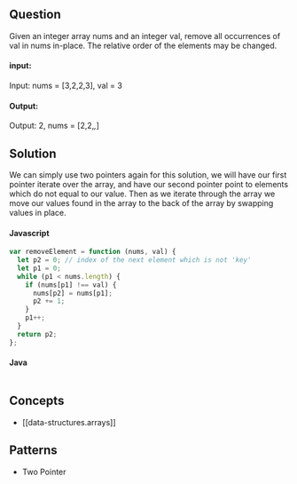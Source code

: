 
## Question

Given an integer array nums and an integer val, remove all occurrences of val in nums in-place. The relative order of the elements may be changed.

#### input:

Input: nums = [3,2,2,3], val = 3

#### Output:

Output: 2, nums = [2,2,_,_]

## Solution

We can simply use two pointers again for this solution, we will have our first pointer iterate over the array, and have our second pointer point to elements which do not equal to our value. Then as we iterate through the array we move our values found in the array to the back of the array by swapping values in place.

#### Javascript

```javascript
var removeElement = function (nums, val) {
  let p2 = 0; // index of the next element which is not 'key'
  let p1 = 0;
  while (p1 < nums.length) {
    if (nums[p1] !== val) {
      nums[p2] = nums[p1];
      p2 += 1;
    }
    p1++;
  }
  return p2;
};
```

#### Java

```java

```

## Concepts

- [[data-structures.arrays]]

## Patterns

- Two Pointer
